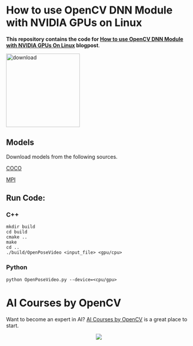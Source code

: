 
# How to use OpenCV DNN Module with NVIDIA GPUs on Linux

**This repository contains the code for [How to use OpenCV DNN Module with NVIDIA GPUs On Linux](https://www.learnopencv.com/opencv-dnn-with-gpu-support/) blogpost**.

[<img src="https://learnopencv.com/wp-content/uploads/2022/07/download-button-e1657285155454.png" alt="download" width="200">](https://www.dropbox.com/sh/ifwvza21tc0t7ma/AADuY0w1PgwDVmSLcwyQDhxfa?dl=1)

## Models

Download models from the following sources.

[COCO](https://www.dropbox.com/s/2h2bv29a130sgrk/pose_iter_440000.caffemodel?dl=1)

[MPI](https://www.dropbox.com/s/drumc6dzllfed16/pose_iter_160000.caffemodel?dl=1)

## Run Code:

### C++
```
mkdir build
cd build
cmake ..
make
cd ..
./build/OpenPoseVideo <input_file> <gpu/cpu>
```

### Python
```
python OpenPoseVideo.py --device=<cpu/gpu> 
```

# AI Courses by OpenCV

Want to become an expert in AI? [AI Courses by OpenCV](https://opencv.org/courses/) is a great place to start. 

<a href="https://opencv.org/courses/">
<p align="center"> 
<img src="https://www.learnopencv.com/wp-content/uploads/2020/04/AI-Courses-By-OpenCV-Github.png">
</p>
</a>
